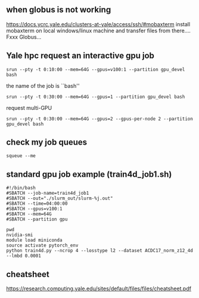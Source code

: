 ## when globus is not working
https://docs.ycrc.yale.edu/clusters-at-yale/access/ssh/#mobaxterm
install mobaxterm on local windows/linux machine and transfer files from there.... Fxxx Globus...

## Yale hpc request an interactive gpu job
```
srun --pty -t 0:10:00 --mem=64G --gpus=v100:1 --partition gpu_devel bash
```
the name of the job is ``bash''
```
srun --pty -t 0:30:00 --mem=64G --gpus=1 --partition gpu_devel bash
```
request multi-GPU
```
srun --pty -t 0:30:00 --mem=64G --gpus=2 --gpus-per-node 2 --partition gpu_devel bash 
```

## check my job queues
```
squeue --me
```

## standard gpu job example (train4d_job1.sh)
```
#!/bin/bash
#SBATCH --job-name=train4d_job1
#SBATCH --out="./slurm_out/slurm-%j.out"
#SBATCH --time=04:00:00
#SBATCH --gpus=v100:1
#SBATCH --mem=64G
#SBATCH --partition gpu

pwd
nvidia-smi
module load miniconda
source activate pytorch_env
python train4d.py --ncrop 4 --losstype l2 --dataset ACDC17_norm_z12_4d --lmbd 0.0001 
```

## cheatsheet
https://research.computing.yale.edu/sites/default/files/files/cheatsheet.pdf
